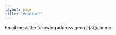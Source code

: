 ```yaml
---
layout: page
title: "#contact"
---
```


<div style="display: inline-flex; flex-direction: row-reverse; justify-content: flex-end;">
<span>gjhr.me</span>
<span>[at]</span>
<span>george</span>
<span>Email me at the following address:</span>
</div>

